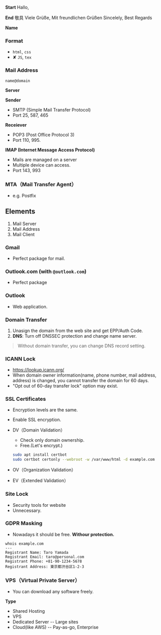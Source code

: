 **Start**
Hallo,


**End**
敬具
Viele Grüße, Mit freundlichen Grüßen
Sincelely, Best Regards

**Name**

### Format
* `html`, `css`
* ✘ `JS`, `tex`

### Mail Address

`name@domain`

**Server**
 
**Sender**
* SMTP (Simple Mail Transfer Protocol)
*  Port 25, 587, 465

**Receiever**
* POP3 (Post Office Protocol 3)
* Port 110, 995.


**IMAP (Internet Message Access Protocol)**
* Mails are managed on a server
* Multiple device can access.
* Port 143, 993

### MTA（Mail Transfer Agent）
* e.g. Postfix

## Elements
1. Mail Server
2. Mail Address
3. Mail Client

### Gmail
* Perfect package for mail.

### Outlook.com (with `@outlook.com`)
* Perfect package


### Outlook

* Web application.

### Domain Transfer

1. Unasign the domain from the web site and get EPP/Auth Code.
1. **DNS**: Turn off DNSSEC protection and change name server.

> Without domain transfer, you can change DNS record setting.

### ICANN Lock
* https://lookup.icann.org/
* When domain owner information(name, phone number, mail address, address) is changed, you cannot transfer the domain for 60 days.
* "Opt out of 60-day transfer lock" option may exist.


### SSL Certificates
* Encryption levels are the same.
* Enable SSL encryption.

* DV（Domain Validation）
    * Check only domain ownership.
    * Free.(Let's encrypt.)
    ```bash
    sudo apt install certbot
    sudo certbot certonly --webroot -w /var/www/html -d example.com
    ```
* OV（Organization Validation）
* EV（Extended Validation）

### Site Lock
* Security tools for website
* Unnecessary.

### GDPR Masking

* Nowadays it should be free.
**Withour protection.**
```
whois example.com
---
Registrant Name: Taro Yamada
Registrant Email: taro@personal.com
Registrant Phone: +81-90-1234-5678
Registrant Address: 東京都渋谷区1-2-3
```


### VPS（Virtual Private Server）
* You can download any software freely.

**Type**

* Shared Hosting
* VPS
* Dedicated Server -- Large sites
* Cloud(like AWS) -- Pay-as-go, Enterprise



